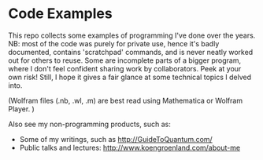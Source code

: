 # Code Examples

This repo collects some examples of programming I've done over the years. NB: most of the code was purely for private use, hence it's badly documented, contains 'scratchpad' commands, and is never neatly worked out for others to reuse. Some are incomplete parts of a bigger program, where I don't feel confident sharing work by collaborators. Peek at your own risk! Still, I hope it gives a fair glance at some technical topics I delved into. 

(Wolfram files (.nb, .wl, .m) are best read using Mathematica or Wolfram Player. )

Also see my non-programming products, such as:
- Some of my writings, such as http://GuideToQuantum.com/
- Public talks and lectures: http://www.koengroenland.com/about-me 

